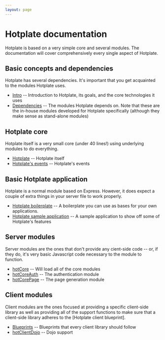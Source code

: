 ```yaml
---
layout: page
---
```


# Hotplate documentation

Hotplate is based on a very simple core and several modules. The documentation will cover comprehensively every single aspect of Hotplate.

## Basic concepts and dependencies

Hotplate has several dependencies. It's important that you get acquainted to the modules Hotplate uses.

* [Intro](/docs/intro) -- Introduction to Hotplate, its goals, and the core technologies it uses
* [Dependencies](/docs/dependencies) -- The modules Hotplate depends on. Note that these are the in-house modules developed for Hotplate specifically (although they make sense as stand-alone modules)

## Hotplate core

Hotplate itself is a very small core (under 40 lines!) using underlying modules to do everything.

* [Hotplate](/docs/hotplate) -- Hotplate itself
* [Hotplate's events](/docs/events) -- Hotplate's events

## Basic Hotplate application

Hotplate is a normal module based on Express. However, it does expect a couple of extra things in your server file to work properly.

* [Hotplate boilerplate](/docs/boilerplate) -- A boilerplate you can use as bases for your own applications.
* [Hotplate sample application](/docs/sample) -- A sample application to show off some of Hotplate's features

## Server modules

Server modules are the ones that don't provide any cient-side code -- or, if they do, it's very basic Javascript code necessary to the module to function.

* [hotCore](modules/hotCore) -- Will load all of the core modules
* [hotCoreAuth](modules/hotCoreAuth) -- The authentication module
* [hotCorePage](modules/hotCorePage) -- The page generation module

## Client modules

Client modules are the ones focused at providing a specific client-side library as well as providing all of the support functions to make sure that a client-side library adheres to the [Hotplate client blueprint].

* [Blueprints](blueprints) -- Blueprints that every client library should follow
* [hotClientDojo](hotClientDojo) -- Dojo support


